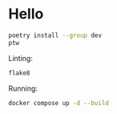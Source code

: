# Hello

```bash
poetry install --group dev
ptw
```

Linting:

```bash
flake8
```

Running:

```bash
docker compose up -d --build
```
